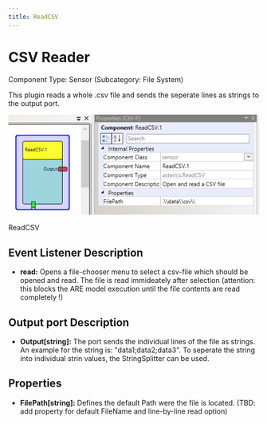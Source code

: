 ```yaml
---
title: ReadCSV
---
```


# CSV Reader

Component Type: Sensor (Subcategory: File System)

This plugin reads a whole .csv file and sends the seperate lines as strings to the output port.

![Screenshot: ReadCSV plugin](./img/readcsv.png "Screenshot: ReadCSV plugin")

ReadCSV

## Event Listener Description

*   **read:** Opens a file-chooser menu to select a csv-file which should be opened and read. The file is read immideately after selection (attention: this blocks the ARE model execution until the file contents are read completely !)

## Output port Description

*   **Output\[string\]:** The port sends the individual lines of the file as strings. An example for the string is: "data1;data2;data3". To seperate the string into individual strin values, the StringSplitter can be used.

## Properties

*   **FilePath\[string\]:** Defines the default Path were the file is located. (TBD: add property for default FileName and line-by-line read option)